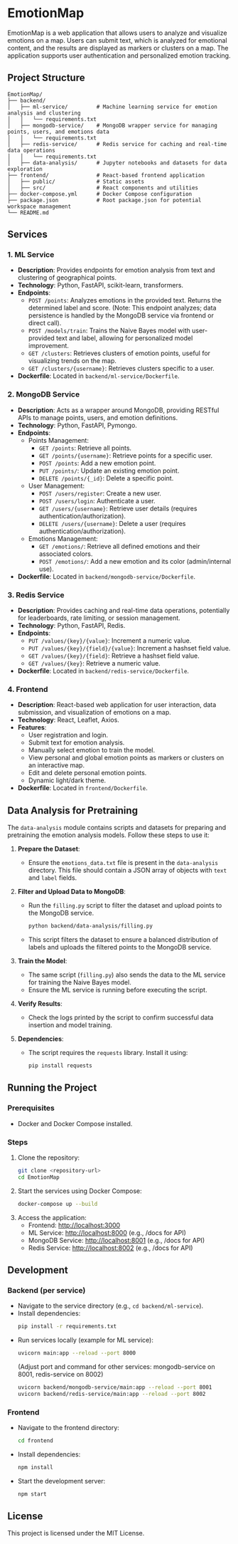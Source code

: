 # EmotionMap

EmotionMap is a web application that allows users to analyze and visualize emotions on a map. Users can submit text, which is analyzed for emotional content, and the results are displayed as markers or clusters on a map. The application supports user authentication and personalized emotion tracking.

## Project Structure

```
EmotionMap/
├── backend/
│   ├── ml-service/         # Machine learning service for emotion analysis and clustering
│   │   └── requirements.txt
│   ├── mongodb-service/    # MongoDB wrapper service for managing points, users, and emotions data
│   │   └── requirements.txt
│   ├── redis-service/      # Redis service for caching and real-time data operations
│   │   └── requirements.txt
│   ├── data-analysis/      # Jupyter notebooks and datasets for data exploration
├── frontend/               # React-based frontend application
│   ├── public/             # Static assets
│   ├── src/                # React components and utilities
├── docker-compose.yml      # Docker Compose configuration
├── package.json            # Root package.json for potential workspace management
└── README.md
```

## Services

### 1. ML Service
- **Description**: Provides endpoints for emotion analysis from text and clustering of geographical points.
- **Technology**: Python, FastAPI, scikit-learn, transformers.
- **Endpoints**:
  - `POST /points`: Analyzes emotions in the provided text. Returns the determined label and score. (Note: This endpoint analyzes; data persistence is handled by the MongoDB service via frontend or direct call).
  - `POST /models/train`: Trains the Naive Bayes model with user-provided text and label, allowing for personalized model improvement.
  - `GET /clusters`: Retrieves clusters of emotion points, useful for visualizing trends on the map.
  - `GET /clusters/{username}`: Retrieves clusters specific to a user.
- **Dockerfile**: Located in `backend/ml-service/Dockerfile`.

### 2. MongoDB Service
- **Description**: Acts as a wrapper around MongoDB, providing RESTful APIs to manage points, users, and emotion definitions.
- **Technology**: Python, FastAPI, Pymongo.
- **Endpoints**:
  - Points Management:
    - `GET /points`: Retrieve all points.
    - `GET /points/{username}`: Retrieve points for a specific user.
    - `POST /points`: Add a new emotion point.
    - `PUT /points/`: Update an existing emotion point.
    - `DELETE /points/{_id}`: Delete a specific point.
  - User Management:
    - `POST /users/register`: Create a new user.
    - `POST /users/login`: Authenticate a user.
    - `GET /users/{username}`: Retrieve user details (requires authentication/authorization).
    - `DELETE /users/{username}`: Delete a user (requires authentication/authorization).
  - Emotions Management:
    - `GET /emotions/`: Retrieve all defined emotions and their associated colors.
    - `POST /emotions/`: Add a new emotion and its color (admin/internal use).
- **Dockerfile**: Located in `backend/mongodb-service/Dockerfile`.

### 3. Redis Service
- **Description**: Provides caching and real-time data operations, potentially for leaderboards, rate limiting, or session management.
- **Technology**: Python, FastAPI, Redis.
- **Endpoints**:
  - `PUT /values/{key}/{value}`: Increment a numeric value.
  - `PUT /values/{key}/{field}/{value}`: Increment a hashset field value.
  - `GET /values/{key}/{field}`: Retrieve a hashset field value.
  - `GET /values/{key}`: Retrieve a numeric value.
- **Dockerfile**: Located in `backend/redis-service/Dockerfile`.

### 4. Frontend
- **Description**: React-based web application for user interaction, data submission, and visualization of emotions on a map.
- **Technology**: React, Leaflet, Axios.
- **Features**:
  - User registration and login.
  - Submit text for emotion analysis.
  - Manually select emotion to train the model.
  - View personal and global emotion points as markers or clusters on an interactive map.
  - Edit and delete personal emotion points.
  - Dynamic light/dark theme.
- **Dockerfile**: Located in `frontend/Dockerfile`.

## Data Analysis for Pretraining

The `data-analysis` module contains scripts and datasets for preparing and pretraining the emotion analysis models. Follow these steps to use it:

1. **Prepare the Dataset**:
   - Ensure the `emotions_data.txt` file is present in the `data-analysis` directory. This file should contain a JSON array of objects with `text` and `label` fields.

2. **Filter and Upload Data to MongoDB**:
   - Run the `filling.py` script to filter the dataset and upload points to the MongoDB service.
     ```bash
     python backend/data-analysis/filling.py
     ```
   - This script filters the dataset to ensure a balanced distribution of labels and uploads the filtered points to the MongoDB service.

3. **Train the Model**:
   - The same script (`filling.py`) also sends the data to the ML service for training the Naive Bayes model.
   - Ensure the ML service is running before executing the script.

4. **Verify Results**:
   - Check the logs printed by the script to confirm successful data insertion and model training.

5. **Dependencies**:
   - The script requires the `requests` library. Install it using:
     ```bash
     pip install requests
     ```

## Running the Project

### Prerequisites
- Docker and Docker Compose installed.

### Steps
1. Clone the repository:
   ```bash
   git clone <repository-url>
   cd EmotionMap
   ```
2. Start the services using Docker Compose:
   ```bash
   docker-compose up --build
   ```
3. Access the application:
   - Frontend: [http://localhost:3000](http://localhost:3000)
   - ML Service: [http://localhost:8000](http://localhost:8000) (e.g., /docs for API)
   - MongoDB Service: [http://localhost:8001](http://localhost:8001) (e.g., /docs for API)
   - Redis Service: [http://localhost:8002](http://localhost:8002) (e.g., /docs for API)

## Development

### Backend (per service)
- Navigate to the service directory (e.g., `cd backend/ml-service`).
- Install dependencies:
  ```bash
  pip install -r requirements.txt
  ```
- Run services locally (example for ML service):
  ```bash
  uvicorn main:app --reload --port 8000 
  ```
  (Adjust port and command for other services: mongodb-service on 8001, redis-service on 8002)
  ```bash
  uvicorn backend/mongodb-service/main:app --reload --port 8001
  uvicorn backend/redis-service/main:app --reload --port 8002
  ```

### Frontend
- Navigate to the frontend directory:
  ```bash
  cd frontend
  ```
- Install dependencies:
  ```bash
  npm install
  ```
- Start the development server:
  ```bash
  npm start
  ```

## License
This project is licensed under the MIT License.